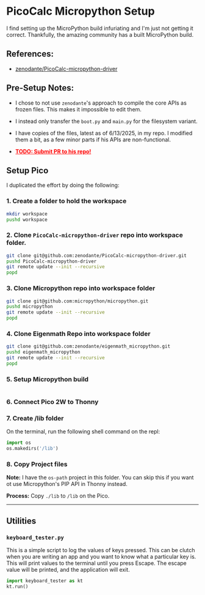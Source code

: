 #  PicoCalc Micropython Setup

I find setting up the MicroPython build infuriating and I'm just not getting it correct.  Thankfully, the amazing community has a built MicroPython build.  

## References:

* [zenodante/PicoCalc-micropython-driver](https://github.com/zenodante/PicoCalc-micropython-driver/tree/main)

## Pre-Setup Notes:

* I chose to not use `zenodante`'s approach to compile the core APIs as frozen files.  This makes it impossible to edit them.   

* I instead only transfer the `boot.py` and `main.py` for the filesystem variant. 

* I have copies of the files, latest as of 6/13/2025, in my repo.  I modified them a bit, as a few minor parts if his APIs are non-functional. 

* <span style="color:red"><b><u>TODO: Submit PR to his repo!</u></b></span>


## Setup Pico

I duplicated the effort by doing the following:

### 1. Create a folder to hold the workspace

```bash
mkdir workspace
pushd workspace
```

### 2. Clone `PicoCalc-micropython-driver` repo into workspace folder. 

```bash
git clone git@github.com:zenodante/PicoCalc-micropython-driver.git
pushd PicoCalc-micropython-driver
git remote update --init --recursive
popd
```

### 3. Clone Micropython repo into workspace folder

```bash
git clone git@github.com:micropython/micropython.git
pushd micropython
git remote update --init --recursive
popd
```

### 4. Clone Eigenmath Repo into workspace folder

```bash
git clone git@github.com:zenodante/eigenmath_micropython.git
pushd eigenmath_micropython
git remote update --init --recursive
popd
```

### 5. Setup Micropython build

```bash

```

### 6. Connect Pico 2W to Thonny

### 7. Create /lib folder

On the terminal, run the following shell command on the repl:

```python
import os
os.makedirs('/lib')
```

### 8. Copy Project files

**Note:** I have the `os-path` project in this folder.   You can skip this if you want ot use Micropython's PIP API in Thonny instead.

**Process:** Copy `./lib` to `/lib` on the Pico.

---

## Utilities

### `keyboard_tester.py`

This is a simple script to log the values of keys pressed.  This can be clutch when you are writing an app and you want to know what a particular key is.  This will print values to the terminal until you press Escape. The escape value will be printed, and the application will exit.

```python
import keyboard_tester as kt
kt.run()
```




